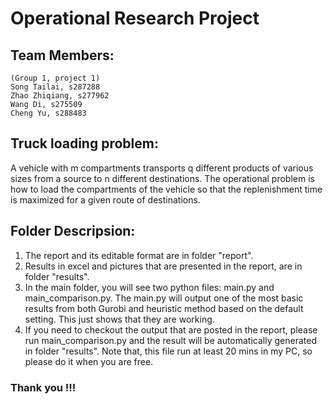 # Operational Research Project

## Team Members:
    (Group 1, project 1)
    Song Tailai, s287288
    Zhao Zhiqiang, s277962
    Wang Di, s275509
    Cheng Yu, s288483

## Truck loading problem:
A vehicle with m compartments transports q different products of various sizes from a source to n different destinations. The operational problem is how to load the compartments of the vehicle so that the replenishment time is maximized for a given route of destinations.

## Folder Descripsion:
1. The report and its editable format are in folder "report".
2. Results in excel and pictures that are presented in the report, are in folder "results".
3. In the main folder, you will see two python files: main.py and main_comparison.py. The main.py will output one of the most basic results from both Gurobi and heuristic method based on the default setting. This just shows that they are working.
4. If you need to checkout the output that are posted in the report, please run main_comparison.py and the result will be automatically generated in folder "results". Note that, this file run at least 20 mins in my PC, so please do it when you are free.

### Thank you !!!